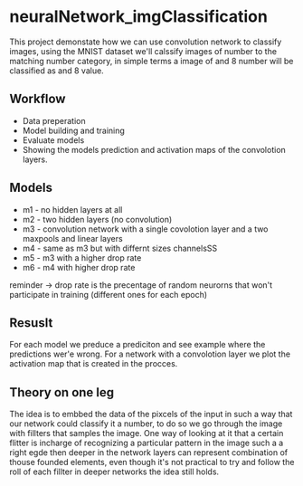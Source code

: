 # neuralNetwork_imgClassification
This project demonstate how we can use convolution network to classify images, using the MNIST dataset we'll calssify images of number to the matching number category,
in simple terms a image of and 8 number will be classified as and 8 value.

## Workflow
- Data preperation
- Model building and training
- Evaluate models
- Showing the models prediction and activation maps of the convolotion layers.

## Models
- m1 - no hidden layers at all
- m2 - two hidden layers (no convolution)
- m3 - convolution network with a single covolotion layer and a two maxpools and linear layers
- m4 - same as m3 but with differnt sizes channelsSS
- m5 - m3 with a higher drop rate
- m6 - m4 with higher drop rate

reminder -> drop rate is the precentage of random neurorns that won't participate in training (different ones for each epoch)

## Resuslt
For each model we preduce a prediciton and see example where the predictions wer'e wrong.
For a network with a convolotion layer we plot the activation map that is created in the procces.


## Theory on one leg
The idea is to embbed the data of the pixcels of the input in such a way that our network could classify it a number, to do so we go through the image with fillters that samples the image.
One way of looking at it that a certain flitter is incharge of recognizing a particular pattern in the image such a a right egde then deeper in the network layers can represent combination of thouse founded elements, even though it's not practical to try and follow the roll of each fillter in deeper networks the idea still holds.

